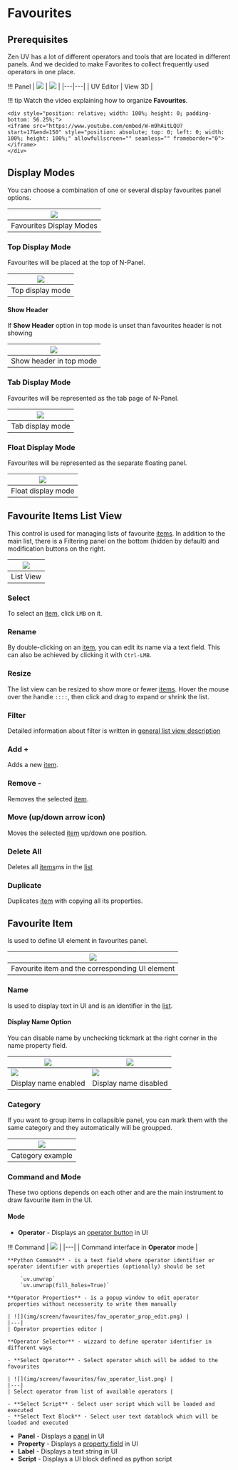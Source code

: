 # Favourites

## Prerequisites
Zen UV has a lot of different operators and tools that are located in different panels. And we decided to make Favorites to collect frequently used operators in one place.

!!! Panel
    | ![](img/screen/favourites/panel_uv.png) | ![](img/screen/favourites/panel_view3d.png) |
    |---|---|
    | UV Editor | View 3D |

!!! tip
    Watch the video explaining how to organize **Favourites**.

    <div style="position: relative; width: 100%; height: 0; padding-bottom: 56.25%;">
    <iframe src="https://www.youtube.com/embed/W-m9hAitLQU?start=17&end=150" style="position: absolute; top: 0; left: 0; width: 100%; height: 100%;" allowfullscreen="" seamless="" frameborder="0"></iframe>
    </div>

## Display Modes
You can choose a combination of one or several display favourites panel options.

| ![](img/screen/favourites/modes.png) |
|---|
| Favourites Display Modes |

### Top Display Mode
Favourites will be placed at the top of N-Panel.

| ![](img/screen/favourites/top_mode.png) |
|---|
| Top display mode |

#### Show Header
If **Show Header** option in top mode is unset than favourites header is not showing

| ![](img/screen/favourites/show_top_header.png) |
|---|
| Show header in top mode |

### Tab Display Mode
Favourites will be represented as the tab page of N-Panel.

| ![](img/screen/favourites/tab_mode.png) |
|---|
| Tab display mode |

### Float Display Mode
Favourites will be represented as the separate floating panel.

| ![](img/screen/favourites/float_mode.png) |
|---|
| Float display mode |

## Favourite Items List View
This control is used for managing lists of favourite [items](#favourite-item). In addition to the main list, there is a Filtering panel on the bottom (hidden by default) and modification buttons on the right.

| ![](img/screen/favourites/list_view.png) |
|---|
| List View |

### Select
To select an [item](#favourite-item), click `LMB` on it.

### Rename
By double-clicking on an [item](#favourite-item), you can edit its name via a text field. This can also be achieved by clicking it with `Ctrl-LMB`.

### Resize
The list view can be resized to show more or fewer [items](#favourite-item). Hover the mouse over the handle `::::`, then click and drag to expand or shrink the list.

### Filter
Detailed information about filter is written in [general list view description](https://docs.blender.org/manual/en/dev/interface/controls/templates/list_view.html#ui-list-view)

### Add +
Adds a new [item](#favourite-item).

### Remove -
Removes the selected [item](#favourite-item).

### Move (up/down arrow icon)
Moves the selected [item](#favourite-item) up/down one position.

### Delete All
Deletes all [items](#favourite-item)ms in the [list](#favourite-items-list-view)

### Duplicate
Duplicates [item](#favourite-item) with copying all its properties.

## Favourite Item
Is used to define UI element in favourites panel.

| ![](img/screen/favourites/fav_item.png) |
|---|
| Favourite item and the corresponding UI element |

### Name
Is used to display text in UI and is an identifier in the [list](#favourite-items-list-view).

#### Display Name Option
You can disable name by unchecking tickmark at the right corner in the name property field.

| ![](img/screen/favourites/name_display_setting.png) | ![](img/screen/favourites/name_display_setting_not.png) |
|---|---|
| ![](img/screen/favourites/name_display.png) | ![](img/screen/favourites/name_display_not.png) |
| Display name enabled | Display name disabled |

### Category
If you want to group items in collapsible panel, you can mark them with the same category and they automatically will be groupped.

| ![](img/screen/favourites/fav_category.png) |
|---|
| Category example |

### Command and Mode
These two options depends on each other and are the main instrument to draw favourite item in the UI.

#### Mode
- **Operator** - Displays an [operator button](https://docs.blender.org/manual/en/4.2/interface/controls/buttons/buttons.html#operator-buttons) in UI

!!! Command
    | ![](img/screen/favourites/fav_operator_command.png) |
    |---|
    | Command interface in **Operator** mode |

    **Python Command** - is a text field where operator identifier or operator identifier with properties (optionally) should be set
    
        `uv.unwrap`
        `uv.unwrap(fill_holes=True)`
    
    **Operator Properties** - is a popup window to edit operator properties without necesserity to write them manually

    | ![](img/screen/favourites/fav_operator_prop_edit.png) |
    |---|
    | Operator properties editor |

    **Operator Selector** - wizzard to define operator identifier in different ways

    - **Select Operator** - Select operator which will be added to the favourites

    | ![](img/screen/favourites/fav_operator_list.png) |
    |---|
    | Select operator from list of available operators |
    
    - **Select Script** - Select user script which will be loaded and executed
    - **Select Text Block** - Select user text datablock which will be loaded and executed


- **Panel** - Displays a [panel](https://docs.blender.org/manual/en/4.2/interface/window_system/tabs_panels.html#panels) in UI
- **Property** - Displays a [property field](https://docs.blender.org/manual/en/4.2/interface/controls/buttons/fields.html#fields) in UI
- **Label** - Displays a text string in UI
- **Script** - Displays a UI block defined as python script
